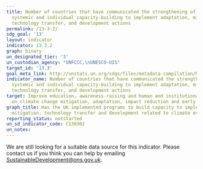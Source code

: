 ```yaml
---
title: Number of countries that have communicated the strengthening of institutional,
  systemic and individual capacity-building to implement adaptation, mitigation and
  technology transfer, and development actions
permalink: /13-3-2/
sdg_goal: '13'
layout: indicator
indicator: 13.3.2
graph: binary
un_designated_tier: '3'
un_custodian_agency: "UNFCCC,\nUNESCO-UIS"
target_id: '13.3'
goal_meta_link: http://unstats.un.org/sdgs/files/metadata-compilation/Metadata-Goal-13.pdf
indicator_name: Number of countries that have communicated the strengthening of institutional,
  systemic and individual capacity-building to implement adaptation, mitigation and
  technology transfer, and development actions
target: Improve education, awareness-raising and human and institutional capacity
  on climate change mitigation, adaptation, impact reduction and early warning
graph_title: Has the UK implemented programs to build capacity to implement adaptation,
  mitigation, technology transfer and development related to climate events?
reporting_status: notstarted
un_sd_indicator_code: C130302
un_notes:
---
```


We are still looking for a suitable data source for this indicator. Please contact us if you think you can help by emailing <a href="mailto:SustainableDevelopment@ons.gov.uk">SustainableDevelopment@ons.gov.uk</a>.


